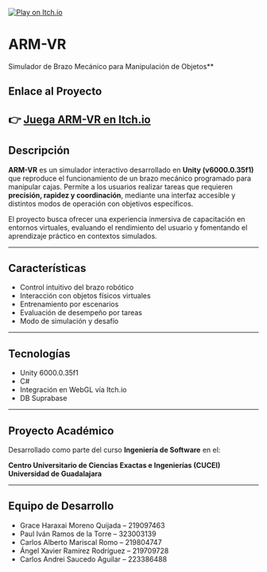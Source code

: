 [![Play on Itch.io](https://img.shields.io/badge/Play%20on-Itch.io-red?logo=itch-io)](https://b3tox.itch.io/arm-vr)

# ARM-VR

Simulador de Brazo Mecánico para Manipulación de Objetos**

## Enlace al Proyecto

👉 [Juega ARM-VR en Itch.io](https://b3tox.itch.io/arm-vr)
---

## Descripción

**ARM-VR** es un simulador interactivo desarrollado en **Unity (v6000.0.35f1)** que reproduce el funcionamiento de un brazo mecánico programado para manipular cajas. Permite a los usuarios realizar tareas que requieren **precisión, rapidez y coordinación**, mediante una interfaz accesible y distintos modos de operación con objetivos específicos.

El proyecto busca ofrecer una experiencia inmersiva de capacitación en entornos virtuales, evaluando el rendimiento del usuario y fomentando el aprendizaje práctico en contextos simulados.

---

## Características

- Control intuitivo del brazo robótico
- Interacción con objetos físicos virtuales
- Entrenamiento por escenarios
- Evaluación de desempeño por tareas
- Modo de simulación y desafío

---

## Tecnologías

- Unity 6000.0.35f1  
- C#  
- Integración en WebGL vía Itch.io  
- DB Suprabase

---

## Proyecto Académico

Desarrollado como parte del curso **Ingeniería de Software** en el:

**Centro Universitario de Ciencias Exactas e Ingenierías (CUCEI)**  
**Universidad de Guadalajara**

---

## Equipo de Desarrollo

- Grace Haraxai Moreno Quijada – 219097463  
- Paul Iván Ramos de la Torre – 323003139  
- Carlos Alberto Mariscal Romo – 219804747  
- Ángel Xavier Ramírez Rodríguez – 219709728  
- Carlos Andrei Saucedo Aguilar – 223386488  

